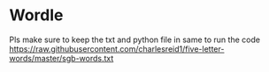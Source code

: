 # Wordle
Pls make sure to keep the txt and python file in same to run the code
https://raw.githubusercontent.com/charlesreid1/five-letter-words/master/sgb-words.txt
